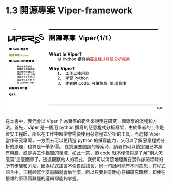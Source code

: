# 1.3 開源專案 Viper-framework

![](../.gitbook/assets/coscup-versionpython-kai-yuan-ruan-ti-kao-gu-4.png)

在本書中，我們會以 Viper 作為實際的範例來說明在研究一個專案的流程和方法。首先，Viper 是一個用 python 撰寫的惡意程式分析框架，由於筆者的工作是資安工程師，所以在工作中時常會需要使用惡意程式分析的工具，而選擇 Viper 當作研究專案，一方面去可以更精進 python 的撰寫能力，又可以了解惡意程式分析的原理，也算是一舉多得。
在挑選要閱讀的專案時，讀者們可以鎖定自己本身有興趣，或是與工作相關的領域，如此一來，讀 code 就不僅僅只是了解“別人怎麼寫”這麼簡單了，透過觀察他人的程式，我們可以清楚地理解在實作該流程時的所有步驟和方法，因為程式語言不像自然語言，同一句話可能有不同意思，在程式語言中，工程師寫什麼電腦就會做什麼，所以只要夠有耐心仔細研究觀察，即使在複雜的原理再難懂的邏輯都能夠掌握。
